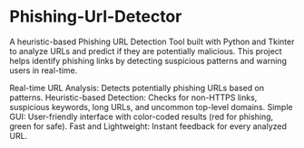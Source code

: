 # Phishing-Url-Detector

A heuristic-based Phishing URL Detection Tool built with Python and Tkinter to analyze URLs and predict if they are potentially malicious. This project helps identify phishing links by detecting suspicious patterns and warning users in real-time.

Real-time URL Analysis: Detects potentially phishing URLs based on patterns. Heuristic-based Detection: Checks for non-HTTPS links, suspicious keywords, long URLs, and uncommon top-level domains. Simple GUI: User-friendly interface with color-coded results (red for phishing, green for safe). Fast and Lightweight: Instant feedback for every analyzed URL.
